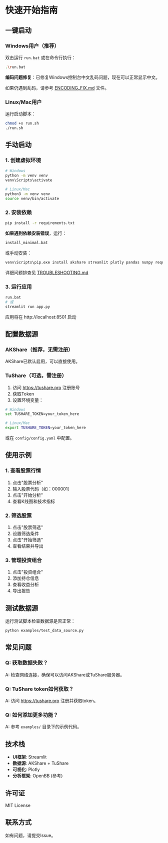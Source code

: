 # 快速开始指南

## 一键启动

### Windows用户（推荐）
双击运行 `run.bat` 或在命令行执行：
```bash
.\run.bat
```

**编码问题修复**：已修复Windows控制台中文乱码问题，现在可以正常显示中文。

如果仍遇到乱码，请参考 [ENCODING_FIX.md](ENCODING_FIX.md) 文件。

### Linux/Mac用户
运行启动脚本：
```bash
chmod +x run.sh
./run.sh
```

## 手动启动

### 1. 创建虚拟环境
```bash
# Windows
python -m venv venv
venv\Scripts\activate

# Linux/Mac
python3 -m venv venv
source venv/bin/activate
```

### 2. 安装依赖
```bash
pip install -r requirements.txt
```

**如果遇到依赖安装错误**，运行：
```bash
install_minimal.bat
```

或手动安装：
```bash
venv\Scripts\pip.exe install akshare streamlit plotly pandas numpy requests python-dateutil
```

详细问题排查见 [TROUBLESHOOTING.md](TROUBLESHOOTING.md)

### 3. 运行应用
```bash
run.bat
# 或
streamlit run app.py
```

应用将在 http://localhost:8501 启动

## 配置数据源

### AKShare（推荐，无需注册）
AKShare已默认启用，可以直接使用。

### TuShare（可选，需注册）
1. 访问 https://tushare.pro 注册账号
2. 获取Token
3. 设置环境变量：
```bash
# Windows
set TUSHARE_TOKEN=your_token_here

# Linux/Mac
export TUSHARE_TOKEN=your_token_here
```

或在 `config/config.yaml` 中配置。

## 使用示例

### 1. 查看股票行情
1. 点击"股票分析"
2. 输入股票代码（如：000001）
3. 点击"开始分析"
4. 查看K线图和技术指标

### 2. 筛选股票
1. 点击"股票筛选"
2. 设置筛选条件
3. 点击"开始筛选"
4. 查看结果并导出

### 3. 管理投资组合
1. 点击"投资组合"
2. 添加持仓信息
3. 查看收益分析
4. 导出报告

## 测试数据源

运行测试脚本检查数据源是否正常：

```bash
python examples/test_data_source.py
```

## 常见问题

### Q: 获取数据失败？
A: 检查网络连接，确保可以访问AKShare或TuShare服务器。

### Q: TuShare token如何获取？
A: 访问 https://tushare.pro 注册并获取token。

### Q: 如何添加更多功能？
A: 参考 `examples/` 目录下的示例代码。

## 技术栈

- **UI框架**: Streamlit
- **数据源**: AKShare + TuShare  
- **可视化**: Plotly
- **分析框架**: OpenBB (参考)

## 许可证

MIT License

## 联系方式

如有问题，请提交Issue。

